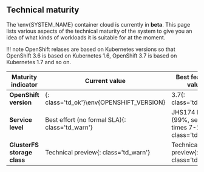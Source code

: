 ## Technical maturity

The \env{SYSTEM_NAME} container cloud is currently in **beta**. This page lists various
aspects of the technical maturity of the system to give you an idea of what
kinds of workloads it is suitable for at the moment.

!!! note
    OpenShift relases are based on Kubernetes versions so that OpenShift 3.6 is
    based on Kubernetes 1.6, OpenShift 3.7 is based on Kubernetes 1.7 and so on.

| Maturity indicator          | Current value                                       | Best feasible value                                              |
|-----------------------------|-----------------------------------------------------|------------------------------------------------------------------|
| **OpenShift version**       | {: class='td_ok'}\env{OPENSHIFT_VERSION}            | 3.7{: class='td_ok'}                                             |
| **Service level**           | Best effort (no formal SLA){: class='td_warn'}      | JHS174 level B (99%, service times 7-19){: class='td_ok'}        |
| **GlusterFS storage class** | Technical preview{: class='td_warn'}                | Technical preview{: class='td_warn'}                             |
